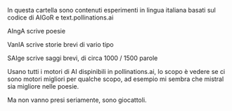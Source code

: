 In questa cartella sono contenuti esperimenti in lingua italiana basati sul codice di AIGoR e text.pollinations.ai

AIngA scrive poesie

VanIA scrive storie brevi di vario tipo

SAIge scrive saggi brevi, di circa 1000 / 1500 parole

Usano tutti i motori di AI dispinibili in pollinations.ai, lo scopo è vedere se ci sono motori migliori per qualche scopo,
ad esempio mi sembra che mistral sia migliore nelle poesie.

Ma non vanno presi seriamente, sono giocattoli.
